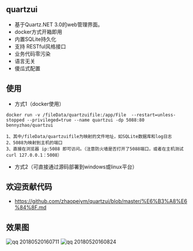 ## quartzui
- 基于Quartz.NET 3.0的web管理界面。
- docker方式开箱即用
- 内置SQLite持久化
- 支持 RESTful风格接口
- 业务代码零污染
- 语言无关
- 傻瓜式配置

## 使用
- 方式1（docker使用）
```
docker run -v /fileData/quartzuifile:/app/File  --restart=unless-stopped --privileged=true --name quartzui -dp 5088:80 bennyzhao/quartzui

1、其中/fileData/quartzuifile为映射的文件地址，如SQLite数据库和log日志
2、5088为映射到主机的端口
3、直接在浏览器 ip:5088 即可访问。（注意防火墙是否打开了5088端口，或者在主机测试 curl 127.0.0.1：5008）
```
- 方式2（可直接通过源码部署到windows或linux平台）   

## 欢迎贡献代码
- https://github.com/zhaopeiym/quartzui/blob/master/%E6%B3%A8%E6%84%8F.md

## 效果图
![qq 20180520160711](https://user-images.githubusercontent.com/5820324/40276903-e98a24c0-5c47-11e8-834c-67387b2d8935.png)
![qq 20180520160824](https://user-images.githubusercontent.com/5820324/40276909-0f8c9c02-5c48-11e8-8925-9d0ad5bd469d.png)





